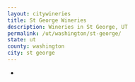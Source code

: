 ```yaml
---
layout: citywineries
title: St George Wineries
description: Wineries in St George, UT
permalink: /ut/washington/st-george/
state: ut
county: washington
city: st george
---
```

-
